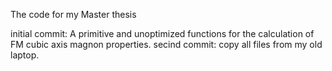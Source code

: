 The code for my Master thesis

initial commit: A primitive and unoptimized functions for the calculation of FM cubic axis magnon properties.
secind commit: copy all files from my old laptop.
